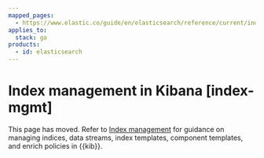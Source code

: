 ```yaml
---
mapped_pages:
  - https://www.elastic.co/guide/en/elasticsearch/reference/current/index-mgmt.html
applies_to:
  stack: ga
products:
  - id: elasticsearch
---
```


# Index management in Kibana [index-mgmt]

This page has moved. Refer to [Index management](/manage-data/data-store/index-basics.md#index-management) for guidance on managing indices, data streams, index templates, component templates, and enrich policies in {{kib}}.
